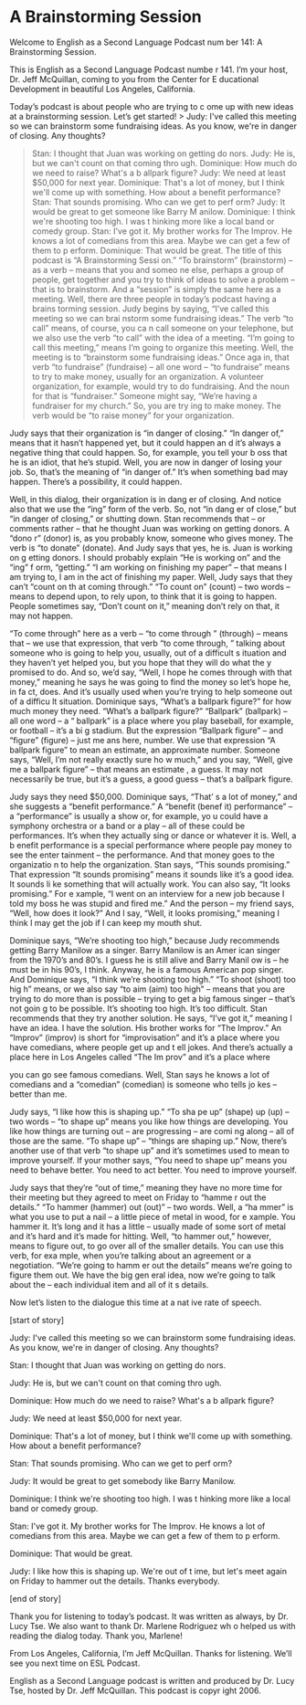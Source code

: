 # A Brainstorming Session

Welcome to English as a Second Language Podcast num ber 141: A Brainstorming Session.

This is  English as a Second Language Podcast numbe r 141. I’m your host, Dr. Jeff McQuillan, coming to you from the Center for E ducational Development in beautiful Los Angeles, California.

Today’s podcast is about people who are trying to c ome up with new ideas at a brainstorming session. Let’s get started! > Judy: I've called this meeting so we can brainstorm  some fundraising ideas. As you know, we're in danger of closing. Any thoughts?
> Stan: I thought that Juan was working on getting do nors.
> Judy: He is, but we can't count on that coming thro ugh.
> Dominique: How much do we need to raise? What's a b allpark figure?
> Judy: We need at least $50,000 for next year.
> Dominique: That's a lot of money, but I think we'll  come up with something. How about a benefit performance?
> Stan: That sounds promising. Who can we get to perf orm?
> Judy: It would be great to get someone like Barry M anilow.
> Dominique: I think we're shooting too high. I was t hinking more like a local band or comedy group.
> Stan: I've got it. My brother works for The Improv.  He knows a lot of comedians from this area. Maybe we can get a few of them to p erform.
> Dominique: That would be great.
> The title of this podcast is “A Brainstorming Sessi on.” “To brainstorm” (brainstorm) – as a verb – means that you and someo ne else, perhaps a group of people, get together and you try to think of ideas to solve a problem – that is to brainstorm. And a “session” is simply the same here  as a meeting. Well, there are three people in today’s podcast having a brains torming session. Judy begins by saying, “I’ve called this meeting so we can brai nstorm some fundraising ideas.” The verb “to call” means, of course, you ca n call someone on your telephone, but we also use the verb “to call” with the idea of a meeting. “I’m going to call this meeting,” means I’m going to organize this meeting. Well, the meeting is to “brainstorm some fundraising ideas.” Once aga in, that verb “to fundraise” (fundraise) – all one word – “to fundraise” means to try to make money, usually for an organization. A volunteer organization, for example, would try to do fundraising. And the noun for that is “fundraiser.”  Someone might say, “We’re having a fundraiser for my church.” So, you are try ing to make money. The verb would be “to raise money” for your organization.

Judy says that their organization is “in danger of closing.” “In danger of,” means that it hasn’t happened yet, but it could happen an d it’s always a negative thing that could happen. So, for example, you tell your b oss that he is an idiot, that he’s stupid. Well, you are now in danger of losing your job. So, that’s the meaning of “in danger of.” It’s when something bad may happen. There’s a possibility, it could happen.

Well, in this dialog, their organization is in dang er of closing. And notice also that we use the “ing” form of the verb. So, not “in dang er of close,” but “in danger of closing,” or shutting down. Stan recommends that – or comments rather – that he thought Juan was working on getting donors. A “dono r” (donor) is, as you probably know, someone who gives money. The verb is  “to donate” (donate). And Judy says that yes, he is. Juan is working on g etting donors. I should probably explain “He is working on” and the “ing” f orm, “getting.” “I am working on finishing my paper” – that means I am trying to, I am in the act of finishing my paper. Well, Judy says that they can’t “count on th at coming through.” “To count on” (count) – two words – means to depend upon, to rely upon, to think that it is going to happen. People sometimes say, “Don’t count  on it,” meaning don’t rely on that, it may not happen.

“To come through” here as a verb – “to come through ” (through) – means that – we use that expression, that verb “to come through, ” talking about someone who is going to help you, usually, out of a difficult s ituation and they haven’t yet helped you, but you hope that they will do what the y promised to do. And so, we’d say, “Well, I hope he comes through with that money,” meaning he says he was going to find the money so let’s hope he, in fa ct, does. And it’s usually used when you’re trying to help someone out of a difficu lt situation. Dominique says, “What’s a ballpark figure?” for how much money they  need. “What’s a ballpark figure?” “Ballpark” (ballpark) – all one word – a “ ballpark” is a place where you play baseball, for example, or football – it’s a bi g stadium. But the expression “Ballpark figure” – and “figure” (figure) – just me ans here, number. We use that expression “A ballpark figure” to mean an estimate,  an approximate number. Someone says, “Well, I’m not really exactly sure ho w much,” and you say, “Well, give me a ballpark figure” – that means an estimate , a guess. It may not necessarily be true, but it’s a guess, a good guess  – that’s a ballpark figure.

Judy says they need $50,000. Dominique says, “That’ s a lot of money,” and she suggests a “benefit performance.” A “benefit (benef it) performance” – a “performance” is usually a show or, for example, yo u could have a symphony orchestra or a band or a play – all of these could be performances. It’s when they actually sing or dance or whatever it is. Well, a b enefit performance is a special performance where people pay money to see the enter tainment – the performance. And that money goes to the organizatio n to help the organization. Stan says, “This sounds promising.” That expression  “It sounds promising” means it sounds like it’s a good idea. It sounds li ke something that will actually work. You can also say, “It looks promising.” For e xample, “I went on an interview for a new job because I told my boss he was stupid and fired me.” And the person – my friend says, “Well, how does it look?” And I say, “Well, it looks promising,” meaning I think I may get the job if I can keep my mouth shut.

Dominique says, “We’re shooting too high,” because Judy recommends getting Barry Manilow as a singer. Barry Manilow is an Amer ican singer from the 1970’s and 80’s. I guess he is still alive and Barry Manil ow is – he must be in his 90’s, I think. Anyway, he is a famous American pop singer. And Dominique says, “I think we’re shooting too high.” “To shoot (shoot) too hig h” means, or we also say “to aim (aim) too high” – means that you are trying to do more than is possible – trying to get a big famous singer – that’s not goin g to be possible. It’s shooting too high. It’s too difficult. Stan recommends that they try another solution. He says, “I’ve got it,” meaning I have an idea. I have  the solution. His brother works for “The Improv.” An “Improv” (improv) is short for  “improvisation” and it’s a place where you have comedians, where people get up and t ell jokes. And there’s actually a place here in Los Angeles called “The Im prov” and it’s a place where

you can go see famous comedians. Well, Stan says he  knows a lot of comedians and a “comedian” (comedian) is someone who tells jo kes – better than me.

Judy says, “I like how this is shaping up.” “To sha pe up” (shape) up (up) – two words – “to shape up” means you like how things are  developing. You like how things are turning out – are progressing – are comi ng along – all of those are the same. “To shape up” – “things are shaping up.” Now,  there’s another use of that verb “to shape up” and it’s sometimes used to mean to improve yourself. If your mother says, “You need to shape up” means you need to behave better. You need to act better. You need to improve yourself.

Judy says that they’re “out of time,” meaning they have no more time for their meeting but they agreed to meet on Friday to “hamme r out the details.” “To hammer (hammer) out (out)” – two words. Well, a “ha mmer” is what you use to put a nail – a little piece of metal in wood, for e xample. You hammer it. It’s long and it has a little – usually made of some sort of metal and it’s hard and it’s made for hitting. Well, “to hammer out,” however, means to figure out, to go over all of the smaller details. You can use this verb, for exa mple, when you’re talking about an agreement or a negotiation. “We’re going to hamm er out the details” means we’re going to figure them out. We have the big gen eral idea, now we’re going to talk about the – each individual item and all of it s details.

Now let’s listen to the dialogue this time at a nat ive rate of speech.

[start of story]

Judy: I've called this meeting so we can brainstorm  some fundraising ideas. As you know, we're in danger of closing. Any thoughts?

Stan: I thought that Juan was working on getting do nors.

Judy: He is, but we can't count on that coming thro ugh.

Dominique: How much do we need to raise? What's a b allpark figure?

Judy: We need at least $50,000 for next year.

Dominique: That's a lot of money, but I think we'll  come up with something. How about a benefit performance?

Stan: That sounds promising. Who can we get to perf orm?

Judy: It would be great to get somebody  like Barry  Manilow.

Dominique: I think we're shooting too high. I was t hinking more like a local band or comedy group.

Stan: I've got it. My brother works for The Improv.  He knows a lot of comedians from this area. Maybe we can get a few of them to p erform.

Dominique: That would be great.

Judy: I like how this is shaping up. We're out of t ime, but let's meet again on Friday to hammer out the details. Thanks everybody.

[end of story]

Thank you for listening to today’s podcast. It was written as always, by Dr. Lucy Tse. We also want to thank Dr. Marlene Rodriguez wh o helped us with reading the dialog today. Thank you, Marlene!

From Los Angeles, California, I’m Jeff McQuillan. Thanks for listening. We’ll see you next time on ESL Podcast.

English as a Second Language podcast is written and  produced by Dr. Lucy Tse, hosted by Dr. Jeff McQuillan. This podcast is copyr ight 2006.

